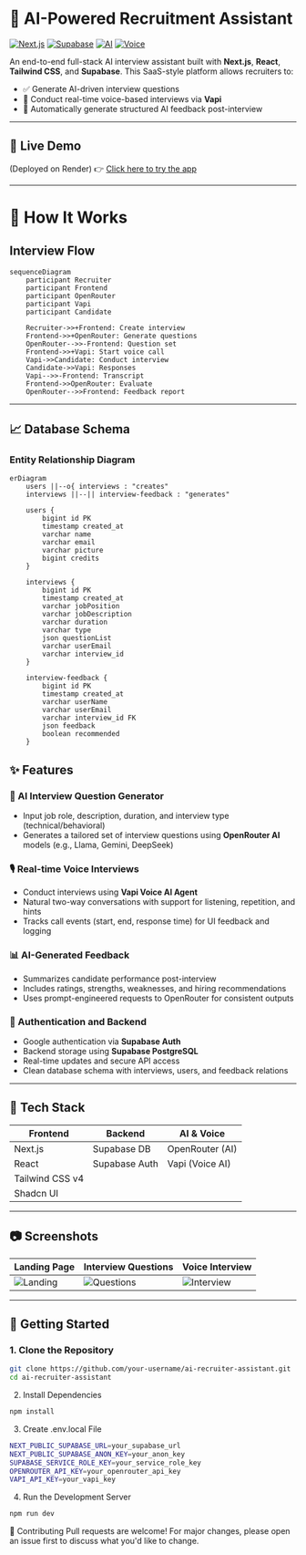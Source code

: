 # 🧠 AI-Powered Recruitment Assistant

[![Next.js](https://img.shields.io/badge/Next.js-000?logo=nextdotjs&logoColor=white)](https://nextjs.org/)
[![Supabase](https://img.shields.io/badge/Supabase-3FCF8E?logo=supabase&logoColor=white)](https://supabase.io/)
[![AI](https://img.shields.io/badge/OpenRouter-AI-orange)](https://openrouter.ai/)
[![Voice](https://img.shields.io/badge/Vapi-Voice-purple)](https://vapi.ai)

An end-to-end full-stack AI interview assistant built with **Next.js**, **React**, **Tailwind CSS**, and **Supabase**. This SaaS-style platform allows recruiters to:

- ✅ Generate AI-driven interview questions  
- 🎤 Conduct real-time voice-based interviews via **Vapi**  
- 📄 Automatically generate structured AI feedback post-interview  

---

## 🔗 Live Demo  
(Deployed on Render) 👉 [Click here to try the app](https://ai-interviewer-3-3e6p.onrender.com/)

---
# 🧩 How It Works
## Interview Flow
```mermaid
sequenceDiagram
    participant Recruiter
    participant Frontend
    participant OpenRouter
    participant Vapi
    participant Candidate
    
    Recruiter->>+Frontend: Create interview
    Frontend->>+OpenRouter: Generate questions
    OpenRouter-->>-Frontend: Question set
    Frontend->>+Vapi: Start voice call
    Vapi->>Candidate: Conduct interview
    Candidate->>Vapi: Responses
    Vapi-->>-Frontend: Transcript
    Frontend->>OpenRouter: Evaluate
    OpenRouter-->>Frontend: Feedback report
```
---
## 📈 Database Schema

### Entity Relationship Diagram
```mermaid
erDiagram
    users ||--o{ interviews : "creates"
    interviews ||--|| interview-feedback : "generates"
    
    users {
        bigint id PK
        timestamp created_at
        varchar name
        varchar email
        varchar picture
        bigint credits
    }
    
    interviews {
        bigint id PK
        timestamp created_at
        varchar jobPosition
        varchar jobDescription
        varchar duration
        varchar type
        json questionList
        varchar userEmail
        varchar interview_id
    }
    
    interview-feedback {
        bigint id PK
        timestamp created_at
        varchar userName
        varchar userEmail
        varchar interview_id FK
        json feedback
        boolean recommended
    }
```


## ✨ Features

### 🤖 AI Interview Question Generator
- Input job role, description, duration, and interview type (technical/behavioral)
- Generates a tailored set of interview questions using **OpenRouter AI** models (e.g., Llama, Gemini, DeepSeek)

### 🎙️ Real-time Voice Interviews
- Conduct interviews using **Vapi Voice AI Agent**
- Natural two-way conversations with support for listening, repetition, and hints
- Tracks call events (start, end, response time) for UI feedback and logging

### 📊 AI-Generated Feedback
- Summarizes candidate performance post-interview
- Includes ratings, strengths, weaknesses, and hiring recommendations
- Uses prompt-engineered requests to OpenRouter for consistent outputs

### 🔐 Authentication and Backend
- Google authentication via **Supabase Auth**
- Backend storage using **Supabase PostgreSQL**
- Real-time updates and secure API access
- Clean database schema with interviews, users, and feedback relations

---

## 🧱 Tech Stack

| Frontend       | Backend        | AI & Voice        |
|----------------|----------------|-------------------|
| Next.js        | Supabase DB    | OpenRouter (AI)   |
| React          | Supabase Auth  | Vapi (Voice AI)   |
| Tailwind CSS v4|                |                   |
| Shadcn UI      |                |                   |

---

## 📷 Screenshots

| Landing Page | Interview Questions | Voice Interview |
|--------------|---------------------|-----------------|
| ![Landing](https://i.ibb.co/4gXDqWPg/interview.jpg) | ![Questions](https://i.ibb.co/Xx6X3yW2/Whats-App-Image-2025-07-05-at-02-12-48-f800765d.jpg) | ![Interview](https://i.ibb.co/6Rf5b3Gp/Whats-App-Image-2025-07-05-at-02-12-48-9d68bf1c.jpg) |

---

## 🚀 Getting Started

### 1. Clone the Repository

```bash
git clone https://github.com/your-username/ai-recruiter-assistant.git
cd ai-recruiter-assistant
```

2. Install Dependencies
```bash
npm install
```
3. Create .env.local File
```bash
NEXT_PUBLIC_SUPABASE_URL=your_supabase_url
NEXT_PUBLIC_SUPABASE_ANON_KEY=your_anon_key
SUPABASE_SERVICE_ROLE_KEY=your_service_role_key
OPENROUTER_API_KEY=your_openrouter_api_key
VAPI_API_KEY=your_vapi_key
```
4. Run the Development Server
```bash
npm run dev

```

🙌 Contributing
Pull requests are welcome! For major changes, please open an issue first to discuss what you'd like to change.

